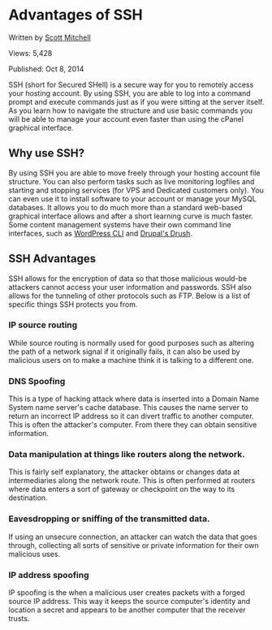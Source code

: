 Advantages of SSH
=================

Written by [Scott Mitchell](https://plus.google.com/u/0/103891980085974966828/?rel=author)

Views: 5,428

Published: Oct 8, 2014


SSH (short for Secured SHell) is a secure way for you to remotely access your hosting account. By using SSH, you are able to log into a command prompt and execute commands just as if you were sitting at the server itself. As you learn how to navigate the structure and use basic commands you will be able to manage your account even faster than using the cPanel graphical interface.

Why use SSH?
------------

By using SSH you are able to move freely through your hosting account file structure. You can also perform tasks such as live monitoring logfiles and starting and stopping services (for VPS and Dedicated customers only). You can even use it to install software to your account or manage your MySQL databases. It allows you to do much more than a standard web-based graphical interface allows and after a short learning curve is much faster. Some content management systems have their own command line interfaces, such as [WordPress CLI](/support/website/wordpress/install-and-configure-wp-cli) and [Drupal's Drush](/support/website/drush/installing-drush-onto-your-server).

SSH Advantages
--------------

SSH allows for the encryption of data so that those malicious would-be attackers cannot access your user information and passwords. SSH also allows for the tunneling of other protocols such as FTP. Below is a list of specific things SSH protects you from.

### IP source routing

While source routing is normally used for good purposes such as altering the path of a network signal if it originally fails, it can also be used by malicious users on to make a machine think it is talking to a different one.

### DNS Spoofing

This is a type of hacking attack where data is inserted into a Domain Name System name server's cache database. This causes the name server to return an incorrect IP address so it can divert traffic to another computer. This is often the attacker's computer. From there they can obtain sensitive information.

### Data manipulation at things like routers along the network.

This is fairly self explanatory, the attacker obtains or changes data at intermediaries along the network route. This is often performed at routers where data enters a sort of gateway or checkpoint on the way to its destination.

### Eavesdropping or sniffing of the transmitted data.

If using an unsecure connection, an attacker can watch the data that goes through, collecting all sorts of sensitive or private information for their own malicious uses.

### IP address spoofing

IP spoofing is the when a malicious user creates packets with a forged source IP address. This way it keeps the source computer's identity and location a secret and appears to be another computer that the receiver trusts.
